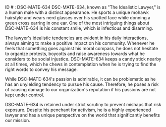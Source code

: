ID # : DSC-MATE-634
DSC-MATE-634, known as "The Idealistic Lawyer," is a human male with a distinct appearance. He sports a unique mohawk hairstyle and wears nerd glasses over his spotted face while donning a green cross earring in one ear. One of the most intriguing things about DSC-MATE-634 is his constant smile, which is infectious and disarming.

The lawyer's idealistic tendencies are evident in his daily interactions, always aiming to make a positive impact on his community. Whenever he feels that something goes against his moral compass, he does not hesitate to organize protests, boycotts and raise awareness towards what he considers to be social injustice. DSC-MATE-634 keeps a candy stick nearby at all times, which he chews in contemplation when he is trying to find the right words to convey his message.

While DSC-MATE-634's passion is admirable, it can be problematic as he has an unyielding tendency to pursue his cause. Therefore, he poses a risk of causing damage to our organization's reputation if his passions are not kept under control.

DSC-MATE-634 is retained under strict scrutiny to prevent mishaps that risk exposure. Despite his penchant for activism, he is a highly experienced lawyer and has a unique perspective on the world that significantly benefits our mission.